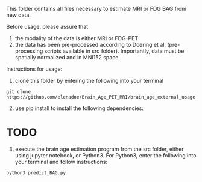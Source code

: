This folder contains all files necessary to estimate MRI or FDG BAG from new data.

Before usage, please assure that 
1) the modality of the data is either MRI or FDG-PET
2) the data has been pre-processed according to Doering et al. (pre-processing scripts available in src folder). Importantly, data must be spatially normalized and in MNI152 space.

Instructions for usage:
1) clone this folder by entering the following into your terminal
```
git clone https://github.com/elenadoe/Brain_Age_PET_MRI/brain_age_external_usage
``` 
2) use pip install to install the following dependencies:
# TODO
3) execute the brain age estimation program from the src folder, either using jupyter notebook, or Python3. For Python3, enter the following into your terminal and follow instructions:
```
python3 predict_BAG.py
```

